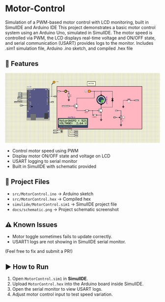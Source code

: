 # Motor-Control
Simulation of a PWM-based motor control with LCD monitoring, built in SimulIDE and Arduino IDE
This project demonstrates a basic motor control system using an Arduino Uno, simulated in SimulIDE. The motor speed is controlled via PWM, the LCD displays real-time voltage and ON/OFF state, and serial communication (USART) provides logs to the monitor. Includes .sim1 simulation file, Arduino .ino sketch, and compiled .hex file

## 🔧 Features
![Alt text](Layout.png)
- Control motor speed using PWM
- Display motor ON/OFF state and voltage on LCD
- USART logging to serial monitor
- Built in SimulIDE with schematic provided

## 🚀 Project Files
- `src/MotorControl.ino` → Arduino sketch
- `src/MotorControl.hex` → Compiled hex
- `simulide/MotorControl.sim1` → SimulIDE project file
- `docs/schematic.png` → Project schematic screenshot

## ⚠️ Known Issues
- Motor toggle sometimes fails to update correctly.
- USART1 logs are not showing in SimulIDE serial monitor.

(Feel free to fix and submit a PR!)

## ▶️ How to Run
1. Open `MotorControl.sim1` in **SimulIDE**.
2. Upload `MotorControl.hex` into the Arduino board inside SimulIDE.
3. Open the serial monitor to view USART logs.
4. Adjust motor control input to test speed variation.

